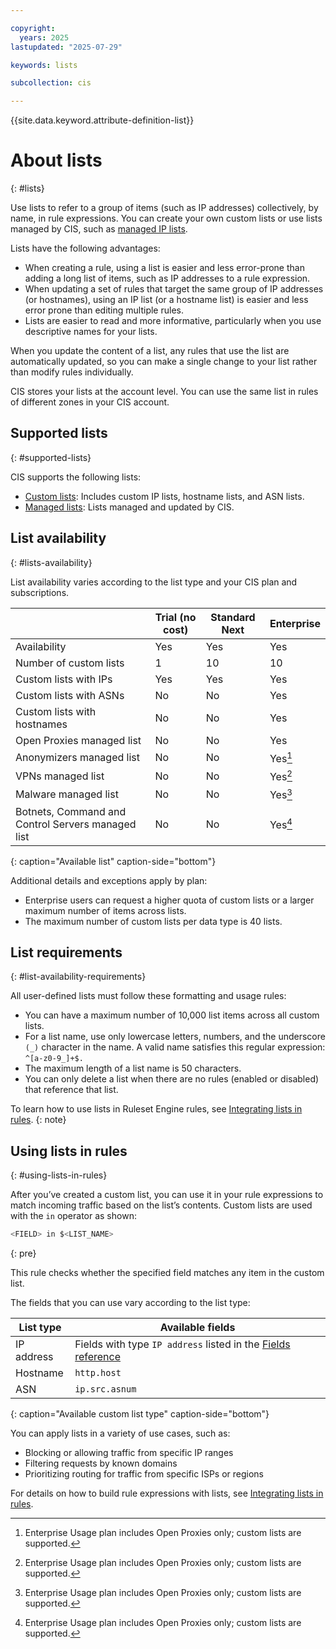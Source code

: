 ```yaml
---

copyright:
  years: 2025
lastupdated: "2025-07-29"

keywords: lists

subcollection: cis

---
```


{{site.data.keyword.attribute-definition-list}}

# About lists
{: #lists}

Use lists to refer to a group of items (such as IP addresses) collectively, by name, in rule expressions. You can create your own custom lists or use lists managed by CIS, such as [managed IP lists](/docs/cis?topic=cis-using-managed-lists&interface=ui#managed-ip-lists).

Lists have the following advantages:

* When creating a rule, using a list is easier and less error-prone than adding a long list of items, such as IP addresses to a rule expression.
* When updating a set of rules that target the same group of IP addresses (or hostnames), using an IP list (or a hostname list) is easier and less error prone than editing multiple rules.
* Lists are easier to read and more informative, particularly when you use descriptive names for your lists.

When you update the content of a list, any rules that use the list are automatically updated, so you can make a single change to your list rather than modify rules individually.

CIS stores your lists at the account level. You can use the same list in rules of different zones in your CIS account.

## Supported lists
{: #supported-lists}

CIS supports the following lists:

* [Custom lists](/docs/cis?topic=cis-custom-lists): Includes custom IP lists, hostname lists, and ASN lists.
* [Managed lists](/docs/cis?topic=cis-using-managed-lists&interface=cli): Lists managed and updated by CIS.

## List availability
{: #lists-availability}

List availability varies according to the list type and your CIS plan and subscriptions.

|  | Trial (no cost) | Standard Next | Enterprise |
| -- | ---- |---- | ------------- |
| Availability | Yes | Yes | Yes | Yes |
| Number of custom lists | 1 | 10 | 10 |
| Custom lists with IPs | Yes | Yes | Yes |
| Custom lists with ASNs | No | No | Yes |
| Custom lists with hostnames | No | No | Yes |
| Open Proxies managed list | No | No | Yes |
| Anonymizers managed list | No | No | Yes[^1] |
| VPNs managed list | No | No | Yes[^2] |
| Malware managed list | No | No | Yes[^3] |
| Botnets, Command and Control Servers	managed list | No | No | Yes[^4]|
{: caption="Available list" caption-side="bottom"}

[^1]: Enterprise Usage plan includes Open Proxies only; custom lists are supported.

[^2]: Enterprise Usage plan includes Open Proxies only; custom lists are supported.

[^3]: Enterprise Usage plan includes Open Proxies only; custom lists are supported.

[^4]: Enterprise Usage plan includes Open Proxies only; custom lists are supported.

Additional details and exceptions apply by plan:

* Enterprise users can request a higher quota of custom lists or a larger maximum number of items across lists.
* The maximum number of custom lists per data type is 40 lists.

## List requirements
{: #list-availability-requirements}

All user-defined lists must follow these formatting and usage rules:

* You can have a maximum number of 10,000 list items across all custom lists.
* For a list name, use only lowercase letters, numbers, and the underscore `(_)` character in the name. A valid name satisfies this regular expression: `^[a-z0-9_]+$.`
* The maximum length of a list name is 50 characters.
* You can only delete a list when there are no rules (enabled or disabled) that reference that list.

To learn how to use lists in Ruleset Engine rules, see [Integrating lists in rules](/docs/cis?topic=cis-integrating-lists-in-rules).
{: note}

## Using lists in rules
{: #using-lists-in-rules}

After you’ve created a custom list, you can use it in your rule expressions to match incoming traffic based on the list’s contents. Custom lists are used with the `in` operator as shown:

```bash
<FIELD> in $<LIST_NAME>
```
{: pre}

This rule checks whether the specified field matches any item in the custom list.

The fields that you can use vary according to the list type:

| List type	 | Available fields |
| ------------ | ------------------- |
| IP address | Fields with type `IP address` listed in the [Fields reference](/docs/cis?topic=cis-custom-rules-fields-and-expressions#custom-rule-fields) |
| Hostname | `http.host` |
| ASN | `ip.src.asnum` |
{: caption="Available custom list type" caption-side="bottom"}

You can apply lists in a variety of use cases, such as:

* Blocking or allowing traffic from specific IP ranges
* Filtering requests by known domains
* Prioritizing routing for traffic from specific ISPs or regions

For details on how to build rule expressions with lists, see [Integrating lists in rules](/docs/cis?topic=cis-integrating-lists-in-rules).
